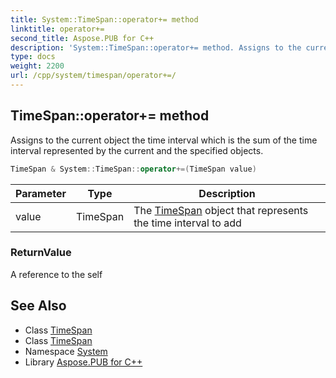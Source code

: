```yaml
---
title: System::TimeSpan::operator+= method
linktitle: operator+=
second_title: Aspose.PUB for C++
description: 'System::TimeSpan::operator+= method. Assigns to the current object the time interval which is the sum of the time interval represented by the current and the specified objects in C++.'
type: docs
weight: 2200
url: /cpp/system/timespan/operator+=/
---
```

## TimeSpan::operator+= method


Assigns to the current object the time interval which is the sum of the time interval represented by the current and the specified objects.

```cpp
TimeSpan & System::TimeSpan::operator+=(TimeSpan value)
```


| Parameter | Type | Description |
| --- | --- | --- |
| value | TimeSpan | The [TimeSpan](../) object that represents the time interval to add |

### ReturnValue

A reference to the self

## See Also

* Class [TimeSpan](../)
* Class [TimeSpan](../)
* Namespace [System](../../)
* Library [Aspose.PUB for C++](../../../)
